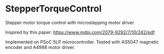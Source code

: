 # StepperTorqueControl
Stepper motor torque control with microstepping motor driver

Inspired by this paper: https://www.mdpi.com/2079-9292/7/10/242/pdf

Implemented on PSoC 5LP microcontroller. Tested with AS5047 magnetic encoder and A4988 motor driver.
